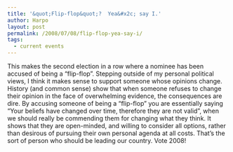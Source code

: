 ```yaml
---
title: '&quot;Flip-flop&quot;?  Yea&#x2c; say I.'
author: Harpo
layout: post
permalink: /2008/07/08/flip-flop-yea-say-i/
tags:
  - current events
---
```

This makes the second election in a row where a nominee has been accused of being a &#8220;flip-flop&#8221;. Stepping outside of my personal political views, I think it makes sense to support someone whose opinions change. History (and common sense) show that when someone refuses to change their opinion in the face of overwhelming evidence, the consequences are dire. By accusing someone of being a &#8220;flip-flop&#8221; you are essentially saying &#8220;Your beliefs have changed over time, therefore they are not valid&#8221;, when we should really be commending them for changing what they think. It shows that they are open-minded, and willing to consider all options, rather than desirous of pursuing their own personal agenda at all costs. That&#8217;s the sort of person who should be leading our country. Vote 2008!